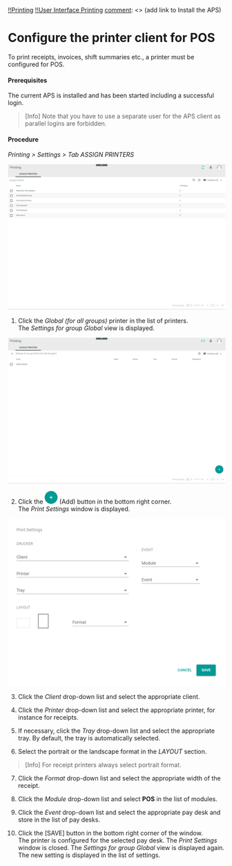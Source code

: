 [!!Printing](../../Printing/Overview/01_General.md)
[!!User Interface Printing](../../Printing/UserInterface/00_UserInterface.md)
[comment]: <> (add link to Install the APS)


# Configure the printer client for POS

[comment]: <> (Need more information about the APS)

To print receipts, invoices, shift summaries etc., a printer must be configured for POS.

#### Prerequisites

The current APS is installed and has been started including a successful login.

> [Info] Note that you have to use a separate user for the APS client as parallel logins are forbidden.

#### Procedure

*Printing > Settings > Tab ASSIGN PRINTERS*

  ![Printing Settings](../../Assets/Screenshots/Printing/Settings/AssignPrinters.png "[Printing Settings]")

1. Click the *Global (for all groups)* printer in the list of printers.   
  The *Settings for group Global* view is displayed.

  ![Settings Group](../../Assets/Screenshots/Printing/Settings/SettingsGroup.png "[Settings Group]")

2. Click the ![Add](../../Assets/Icons/Plus01.png "[Add]") (Add) button in the bottom right corner.   
  The *Print Settings* window is displayed.

  ![Add Print Settings](../../Assets/Screenshots/Printing/Settings/PrintSettings.png "[Add Print Settings]")

3. Click the *Client* drop-down list and select the appropriate client.

4. Click the *Printer* drop-down list and select the appropriate printer, for instance for receipts.

5. If necessary, click the *Tray* drop-down list and select the appropriate tray. By default, the tray is automatically selected.

6. Select the portrait or the landscape format in the *LAYOUT* section.

> [Info] For receipt printers always select portrait format.

7. Click the *Format* drop-down list and select the appropriate width of the receipt.

8. Click the *Module* drop-down list and select **POS** in the list of modules.

9. Click the *Event* drop-down list and select the appropriate pay desk and store in the list of pay desks.

10. Click the [SAVE] button in the bottom right corner of the window.   
  The printer is configured for the selected pay desk. The *Print Settings* window is closed. The *Settings for group Global* view is displayed again. The new setting is displayed in the list of settings.

[comment]: <> (Is that right? Check it, when APS is installed)
